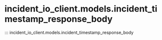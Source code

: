# incident_io_client.models.incident_timestamp_response_body

::: incident_io_client.models.incident_timestamp_response_body